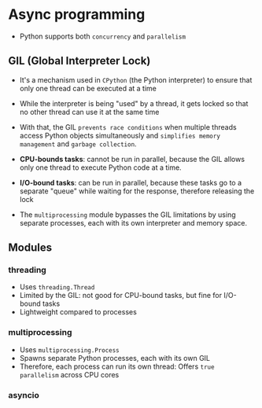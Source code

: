 # Async programming

- Python supports both `concurrency` and `parallelism`

## GIL (Global Interpreter Lock)

- It's a mechanism used in `CPython` (the Python interpreter) to ensure that only one thread can be executed at a time
- While the interpreter is being "used" by a thread, it gets locked so that no other thread can use it at the same time

- With that, the GIL `prevents race conditions` when multiple threads access Python objects simultaneously and `simplifies memory management` and `garbage collection`.

- **CPU-bounds tasks**: cannot be run in parallel, because the GIL allows only one thread to execute Python code at a time.
- **I/O-bound tasks**: can be run in parallel, because these tasks go to a separate "queue" while waiting for the response, therefore releasing the lock

- The `multiprocessing` module bypasses the GIL limitations by using separate processes, each with its own interpreter and memory space.

## Modules

### threading

- Uses `threading.Thread`
- Limited by the GIL: not good for CPU-bound tasks, but fine for I/O-bound tasks
- Lightweight compared to processes

### multiprocessing

- Uses `multiprocessing.Process`
- Spawns separate Python processes, each with its own GIL
- Therefore, each process can run its own thread: Offers `true parallelism` across CPU cores

### asyncio
